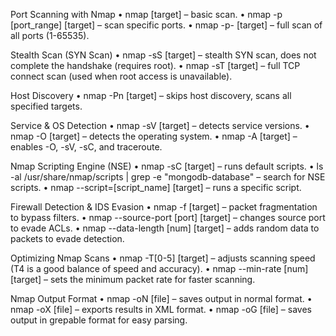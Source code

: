 Port Scanning with Nmap
	•	nmap [target] – basic scan.
	•	nmap -p [port_range] [target] – scan specific ports.
	•	nmap -p- [target] – full scan of all ports (1-65535).

Stealth Scan (SYN Scan)
	•	nmap -sS [target] – stealth SYN scan, does not complete the handshake (requires root).
	•	nmap -sT [target] – full TCP connect scan (used when root access is unavailable).

Host Discovery
	•	nmap -Pn [target] – skips host discovery, scans all specified targets.

Service & OS Detection
	•	nmap -sV [target] – detects service versions.
	•	nmap -O [target] – detects the operating system.
	•	nmap -A [target] – enables -O, -sV, -sC, and traceroute.

Nmap Scripting Engine (NSE)
	•	nmap -sC [target] – runs default scripts.
	•	ls -al /usr/share/nmap/scripts | grep -e "mongodb-database" – search for NSE scripts.
	•	nmap --script=[script_name] [target] – runs a specific script.

Firewall Detection & IDS Evasion
	•	nmap -f [target] – packet fragmentation to bypass filters.
	•	nmap --source-port [port] [target] – changes source port to evade ACLs.
	•	nmap --data-length [num] [target] – adds random data to packets to evade detection.

Optimizing Nmap Scans
	•	nmap -T[0-5] [target] – adjusts scanning speed (T4 is a good balance of speed and accuracy).
	•	nmap --min-rate [num] [target] – sets the minimum packet rate for faster scanning.

Nmap Output Format
	•	nmap -oN [file] – saves output in normal format.
	•	nmap -oX [file] – exports results in XML format.
	•	nmap -oG [file] – saves output in grepable format for easy parsing.